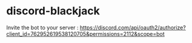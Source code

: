 # discord-blackjack

Invite the bot to your server : https://discord.com/api/oauth2/authorize?client_id=762952619538120705&permissions=2112&scope=bot
